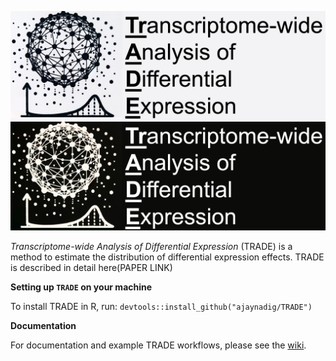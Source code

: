 ![logo_image](https://github.com/ajaynadig/TRADE/blob/main/github_image_crop.jpg?raw=true#gh-light-mode-only)
![logo_image](https://github.com/ajaynadig/TRADE/blob/main/github_image_crop_dark.jpg?raw=true#gh-dark-mode-only)

*Transcriptome-wide Analysis of Differential Expression* (TRADE) is a method to estimate the distribution of differential expression effects. TRADE is described in detail here(PAPER LINK)

**Setting up `TRADE` on your machine**

To install TRADE in R, run: `devtools::install_github("ajaynadig/TRADE")`

**Documentation**

For documentation and example TRADE workflows, please see the [wiki](https://github.com/ajaynadig/TRADE/wiki).

